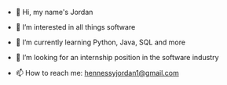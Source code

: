 - 👋 Hi, my name's Jordan

- 👀 I’m interested in all things software

- 🌱 I’m currently learning Python, Java, SQL and more

- 💞️ I’m looking for an internship position in the software industry

- 📫 How to reach me: hennessyjordan1@gmail.com


